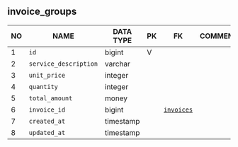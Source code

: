 
invoice_groups
----------------------------


NO | NAME | DATA TYPE | PK | FK | COMMENTS
---|------|-----------|----|----|-------------------
1|`id` | bigint | V |  | 
2|`service_description` | varchar |  |  | 
3|`unit_price` | integer |  |  | 
4|`quantity` | integer |  |  | 
5|`total_amount` | money |  |  | 
6|`invoice_id` | bigint |  | [`invoices`](invoices.md) | 
7|`created_at` | timestamp |  |  | 
8|`updated_at` | timestamp |  |  | 
